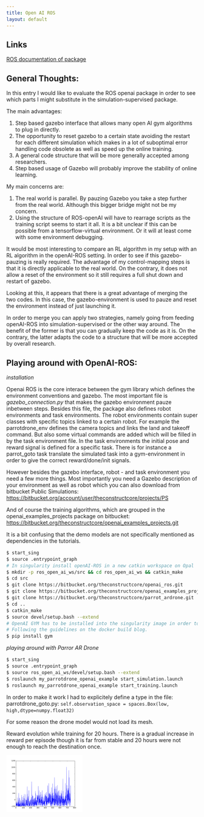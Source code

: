 ```yaml
---
title: Open AI ROS
layout: default
---
```

## Links

[ROS documentation of package](http://wiki.ros.org/openai_ros)

## General Thoughts:

In this entry I would like to evaluate the ROS openai package in order to see which parts I might substitute in the simulation-supervised package.

The main advantages:

1. Step based gazebo interface that allows many open AI gym algorithms to plug in directly.
2. The opportunity to reset gazebo to a certain state avoiding the restart for each different simulation which makes in a lot of suboptimal error handling code obsolete as well as speed up the online training.
3. A general code structure that will be more generally accepted among researchers.
4. Step based usage of Gazebo will probably improve the stability of online learning.

My main concerns are:

1. The real world is parallel. By pauzing Gazebo you take a step further from the real world. Although this bigger bridge might not be my concern.
2. Using the structure of ROS-openAI will have to rearrage scripts as the training script seems to start it all. It is a bit unclear if this can be possible from a tensorflow-virtual environment. Or it will at least come with some environment debugging.

It would be most interesting to compare an RL algorithm in my setup with an RL algorithm in the openAI-ROS setting. 
In order to see if this gazebo-pauzing is really required. 
The advantage of my control-mapping steps is that it is directly applicable to the real world.
On the contrary, it does not allow a reset of the environment so it still requires a full shut down and restart of gazebo.

Looking at this, it appears that there is a great advantage of merging the two codes.
In this case, the gazebo-environment is used to pauze and reset the environment instead of just launching it.

In order to merge you can apply two strategies, namely going from feeding openAI-ROS into simulation-supervised or the other way around.
The benefit of the former is that you can gradually keep the code as it is.
On the contrary, the latter adapts the code to a structure that will be more accepted by overall research. 

## Playing around with OpenAI-ROS:

_installation_

Openai ROS is the core interace between the gym library which defines the environment conventions and gazebo.
The most important file is _gazebo_connection.py_ that makes the gazebo environment pauze inbetween steps.
Besides this file, the package also defines robot environments and task environments. 
The robot environments contain super classes with specific topics linked to a certain robot.
For example the parrotdrone_env defines the camera topics and links the land and takeoff command. 
But also some virtual commands are added which will be filled in by the task environment file.
In the task environments the initial pose and reward signal is defined for a specific task.
There is for instance a parrot_goto task translate the simulated task into a gym-environment in order to give the correct reward/done/init signals.

However besides the gazebo interface, robot - and task environment you need a few more things.
Most importantly you need a Gazebo description of your environment as well as robot which you can also download from bitbucket Public Simulations:
https://bitbucket.org/account/user/theconstructcore/projects/PS

And of course the training algorithms, which are grouped in the openai_examples_projects package on bitbucket:
https://bitbucket.org/theconstructcore/openai_examples_projects.git

It is a bit confusing that the demo models are not specifically mentioned as dependencies in the tutorials. 

```bash
$ start_sing
$ source .entrypoint_graph
# In singularity install openAI-ROS in a new catkin workspace on Opal
$ mkdir -p ros_open_ai_ws/src && cd ros_open_ai_ws && catkin_make
$ cd src
$ git clone https://bitbucket.org/theconstructcore/openai_ros.git 
$ git clone https://bitbucket.org/theconstructcore/openai_examples_projects.git
$ git clone https://bitbucket.org/theconstructcore/parrot_ardrone.git
$ cd ..
$ catkin_make
$ source devel/setup.bash --extend
# OpenAI GYM has to be installed into the singularity image in order to play around.
# Following the guidelines on the docker build blog.
$ pip install gym
```

_playing around with Parror AR Drone_


```bash
$ start_sing
$ source .entrypoint_graph
$ source ros_open_ai_ws/devel/setup.bash --extend
$ roslaunch my_parrotdrone_openai_example start_simulation.launch
$ roslaunch my_parrotdrone_openai_example start_training.launch
```

In order to make it work I had to explicitely define a type in the file:
parrotdrone_goto.py: `self.observation_space = spaces.Box(low, high,dtype=numpy.float32)`

For some reason the drone model would not load its mesh.

Reward evolution while training for 20 hours. 
There is a gradual increase in reward per episode though it is far from stable and 20 hours were not enough to reach the destination once.

<img src="/imgs/18-10/18-10-16_reward_my_parrot.png" alt="Reward evolution while training for 20 hours" style="width: 200px;"/>

